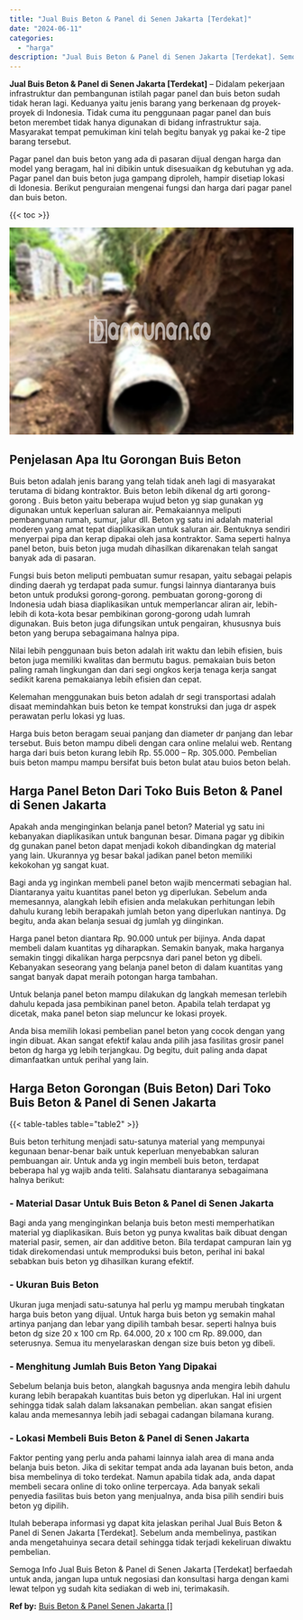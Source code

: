 ```yaml
---
title: "Jual Buis Beton & Panel di Senen Jakarta [Terdekat]"
date: "2024-06-11"
categories: 
  - "harga"
description: "Jual Buis Beton & Panel di Senen Jakarta [Terdekat]. Semoga Info Jual Buis Beton & Panel di Senen Jakarta [Terdekat] berfaedah untuk anda, jangan lupa untu..."
---
```


**Jual Buis Beton & Panel di Senen Jakarta \[Terdekat\]** – Didalam pekerjaan infrastruktur dan pembangunan istilah pagar panel dan buis beton sudah tidak heran lagi. Keduanya yaitu jenis barang yang berkenaan dg proyek-proyek di Indonesia. Tidak cuma itu penggunaan pagar panel dan buis beton merembet tidak hanya digunakan di bidang infrastruktur saja. Masyarakat tempat pemukiman kini telah begitu banyak yg pakai ke-2 tipe barang tersebut.

Pagar panel dan buis beton yang ada di pasaran dijual dengan harga dan model yang beragam, hal ini dibikin untuk disesuaikan dg kebutuhan yg ada. Pagar panel dan buis beton juga gampang diproleh, hampir disetiap lokasi di Idonesia. Berikut penguraian mengenai fungsi dan harga dari pagar panel dan buis beton.

{{< toc >}}

![Jual Buis Beton & Panel di Senen Jakarta [Terdekat]](/images/jual-panel-buis-beton-murah-14.png)

## Penjelasan Apa Itu Gorongan Buis Beton

Buis beton adalah jenis barang yang telah tidak aneh lagi di masyarakat terutama di bidang kontraktor. Buis beton lebih dikenal dg arti gorong-gorong . Buis beton yaitu beberapa wujud beton yg siap gunakan yg digunakan untuk keperluan saluran air. Pemakaiannya meliputi pembangunan rumah, sumur, jalur dll. Beton yg satu ini adalah material moderen yang amat tepat diaplikasikan untuk saluran air. Bentuknya sendiri menyerpai pipa dan kerap dipakai oleh jasa kontraktor. Sama seperti halnya panel beton, buis beton juga mudah dihasilkan dikarenakan telah sangat banyak ada di pasaran.

Fungsi buis beton meliputi pembuatan sumur resapan, yaitu sebagai pelapis dinding daerah yg terdapat pada sumur. fungsi lainnya diantaranya buis beton untuk produksi gorong-gorong. pembuatan gorong-gorong di Indonesia udah biasa diaplikasikan untuk memperlancar aliran air, lebih-lebih di kota-kota besar pembikinan gorong-gorong udah lumrah digunakan. Buis beton juga difungsikan untuk pengairan, khususnya buis beton yang berupa sebagaimana halnya pipa.

Nilai lebih penggunaan buis beton adalah irit waktu dan lebih efisien, buis beton juga memiliki kwalitas dan bermutu bagus. pemakaian buis beton paling ramah lingkungan dan dari segi ongkos kerja tenaga kerja sangat sedikit karena pemakaianya lebih efisien dan cepat.

Kelemahan menggunakan buis beton adalah dr segi transportasi adalah disaat memindahkan buis beton ke tempat konstruksi dan juga dr aspek perawatan perlu lokasi yg luas.

Harga buis beton beragam seuai panjang dan diameter dr panjang dan lebar tersebut. Buis beton mampu dibeli dengan cara online melalui web. Rentang harga dari buis beton kurang lebih Rp. 55.000 – Rp. 305.000. Pembelian buis beton mampu mampu bersifat buis beton bulat atau buios beton belah.

## Harga Panel Beton Dari Toko Buis Beton & Panel di Senen Jakarta

Apakah anda menginginkan belanja panel beton? Material yg satu ini kebanyakan diaplikasikan untuk bangunan besar. Dimana pagar yg dibikin dg gunakan panel beton dapat menjadi kokoh dibandingkan dg material yang lain. Ukurannya yg besar bakal jadikan panel beton memiliki kekokohan yg sangat kuat.

Bagi anda yg inginkan membeli panel beton wajib mencermati sebagian hal. Diantaranya yaitu kuantitas panel beton yg diperlukan. Sebelum anda memesannya, alangkah lebih efisien anda melakukan perhitungan lebih dahulu kurang lebih berapakah jumlah beton yang diperlukan nantinya. Dg begitu, anda akan belanja sesuai dg jumlah yg diinginkan.

Harga panel beton diantara Rp. 90.000 untuk per bijinya. Anda dapat membeli dalam kuantitas yg diharapkan. Semakin banyak, maka harganya semakin tinggi dikalikan harga perpcsnya dari panel beton yg dibeli. Kebanyakan seseorang yang belanja panel beton di dalam kuantitas yang sangat banyak dapat meraih potongan harga tambahan.

Untuk belanja panel beton mampu dilakukan dg langkah memesan terlebih dahulu kepada jasa pembikinan panel beton. Apabila telah terdapat yg dicetak, maka panel beton siap meluncur ke lokasi proyek.

Anda bisa memilih lokasi pembelian panel beton yang cocok dengan yang ingin dibuat. Akan sangat efektif kalau anda pilih jasa fasilitas grosir panel beton dg harga yg lebih terjangkau. Dg begitu, duit paling anda dapat dimanfaatkan untuk perihal yang lain.

## Harga Beton Gorongan (Buis Beton) Dari Toko Buis Beton & Panel di Senen Jakarta

{{< table-tables table="table2" >}}

Buis beton terhitung menjadi satu-satunya material yang mempunyai kegunaan benar-benar baik untuk keperluan menyebabkan saluran pembuangan air. Untuk anda yg ingin membeli buis beton, terdapat beberapa hal yg wajib anda teliti. Salahsatu diantaranya sebagaimana halnya berikut:

### \- Material Dasar Untuk Buis Beton & Panel di Senen Jakarta

Bagi anda yang menginginkan belanja buis beton mesti memperhatikan material yg diaplikasikan. Buis beton yg punya kwalitas baik dibuat dengan material pasir, semen, air dan additive beton. Bila terdapat campuran lain yg tidak direkomendasi untuk memproduksi buis beton, perihal ini bakal sebabkan buis beton yg dihasilkan kurang efektif.

### \- Ukuran Buis Beton

Ukuran juga menjadi satu-satunya hal perlu yg mampu merubah tingkatan harga buis beton yang dijual. Untuk harga buis beton yg semakin mahal artinya panjang dan lebar yang dipilih tambah besar. seperti halnya buis beton dg size 20 x 100 cm Rp. 64.000, 20 x 100 cm Rp. 89.000, dan seterusnya. Semua itu menyelaraskan dengan size buis beton yg dibeli.

### \- Menghitung Jumlah Buis Beton Yang Dipakai

Sebelum belanja buis beton, alangkah bagusnya anda mengira lebih dahulu kurang lebih berapakah kuantitas buis beton yg diperlukan. Hal ini urgent sehingga tidak salah dalam laksanakan pembelian. akan sangat efisien kalau anda memesannya lebih jadi sebagai cadangan bilamana kurang.

### \- Lokasi Membeli Buis Beton & Panel di Senen Jakarta

Faktor penting yang perlu anda pahami lainnya ialah area di mana anda belanja buis beton. Jika di sekitar tempat anda ada layanan buis beton, anda bisa membelinya di toko terdekat. Namun apabila tidak ada, anda dapat membeli secara online di toko online terpercaya. Ada banyak sekali penyedia fasilitas buis beton yang menjualnya, anda bisa pilih sendiri buis beton yg dipilih.

Itulah beberapa informasi yg dapat kita jelaskan perihal Jual Buis Beton & Panel di Senen Jakarta \[Terdekat\]. Sebelum anda membelinya, pastikan anda mengetahuinya secara detail sehingga tidak terjadi kekeliruan diwaktu pembelian.

Semoga Info Jual Buis Beton & Panel di Senen Jakarta \[Terdekat\] berfaedah untuk anda, jangan lupa untuk negosiasi dan konsultasi harga dengan kami lewat telpon yg sudah kita sediakan di web ini, terimakasih.

**Ref by:** [Buis Beton & Panel Senen Jakarta []](https://id.wikipedia.org/wiki/Buis)
